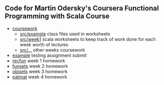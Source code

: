 ## Code for Martin Odersky's Coursera Functional Programming with Scala Course

* [coursework](./coursework)
  * [src/example](./coursework/src/example) class files used in worksheets
  * [src/week1](./coursework/src/week1) scala worksheets to keep track of work done for each week worth of lectures
  * [src/...](./coursework/src) other weeks coursework
* [example](./example) testing assignment submit
* [recfun](./recfun) week 1 homework
* [funsets](./funsets) week 2 homework
* [objsets](./objsets) week 3 homework
* [patmat](./patmat) week 4 homework
